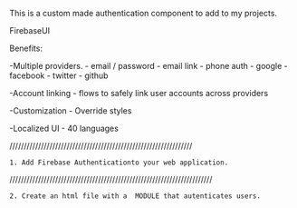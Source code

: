 This is a custom made authentication component to add to my projects.

FirebaseUI

Benefits:

-Multiple providers. - email / password - email link - phone auth - google - facebook - twitter - github

-Account linking - flows to safely link user accounts across providers

-Customization - Override styles

-Localized UI - 40 languages

////////////////////////////////////////////////////////////////

    1. Add Firebase Authenticationto your web application.

///////////////////////////////////////////////////////////////////////

    2. Create an html file with a  MODULE that autenticates users.
